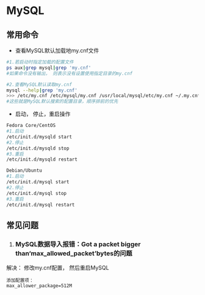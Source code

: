 # MySQL



## 常用命令

- 查看MySQL默认加载地my.cnf文件
```bash
#1.若启动时指定加载的配置文件
ps aux|grep mysql|grep 'my.cnf'
#如果命令没有输出， 则表示没有设置使用指定目录的my.cnf

#2.查看MySQL默认读取my.cnf
mysql --help|grep 'my.cnf'
>>> /etc/my.cnf /etc/mysql/my.cnf /usr/local/mysql/etc/my.cnf ~/.my.cnf
#这些就是MySQL默认搜索的配置目录，顺序排前的优先
```



- 启动， 停止，重启操作
```bash
Fedora Core/CentOS
#1.启动
/etc/init.d/mysqld start
#2.停止
/etc/init.d/mysqld stop
#3.重启
/etc/init.d/mysqld restart

Debian/Ubuntu
#1.启动
/etc/init.d/mysql start
#2.停止
/etc/init.d/mysql stop
#3.重启
/etc/init.d/mysql restart
```






## 常见问题

1. ### MySQL数据导入报错：Got a packet bigger than‘max_allowed_packet’bytes的问题

解决： 修改my.cnf配置， 然后重启MySQL

```
添加配置项：
max_allower_package=512M
```